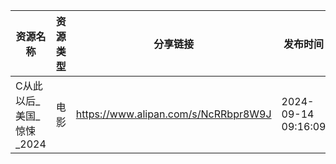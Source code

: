 | 资源名称             | 资源类型 | 分享链接                                 | 发布时间                |
| ---------------- | ---- | ------------------------------------ | ------------------- |
| C从此以后_美国_惊悚_2024 | 电影   | https://www.alipan.com/s/NcRRbpr8W9J | 2024-09-14 09:16:09 |
